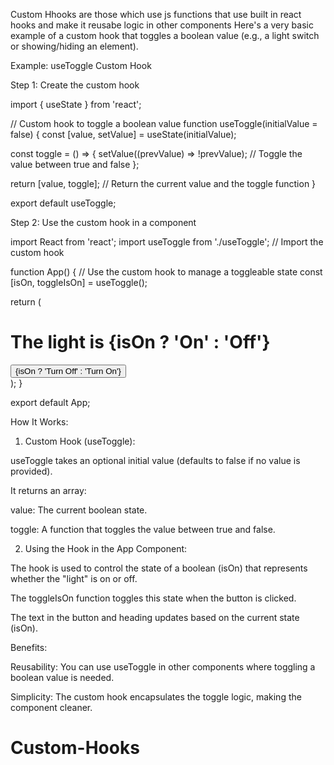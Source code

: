 Custom Hhooks are those which use js functions that use built in react hooks and make it reusabe logic in other components
Here's a very basic example of a custom hook that toggles a boolean value (e.g., a light switch or showing/hiding an element).

Example: useToggle Custom Hook

Step 1: Create the custom hook

import { useState } from 'react';

// Custom hook to toggle a boolean value
function useToggle(initialValue = false) {
  const [value, setValue] = useState(initialValue);

  const toggle = () => {
    setValue((prevValue) => !prevValue); // Toggle the value between true and false
  };

  return [value, toggle]; // Return the current value and the toggle function
}

export default useToggle;

Step 2: Use the custom hook in a component

import React from 'react';
import useToggle from './useToggle'; // Import the custom hook

function App() {
  // Use the custom hook to manage a toggleable state
  const [isOn, toggleIsOn] = useToggle();

  return (
    <div>
      <h1>The light is {isOn ? 'On' : 'Off'}</h1>
      <button onClick={toggleIsOn}>
        {isOn ? 'Turn Off' : 'Turn On'}
      </button>
    </div>
  );
}

export default App;

How It Works:

1. Custom Hook (useToggle):

useToggle takes an optional initial value (defaults to false if no value is provided).

It returns an array:

value: The current boolean state.

toggle: A function that toggles the value between true and false.




2. Using the Hook in the App Component:

The hook is used to control the state of a boolean (isOn) that represents whether the "light" is on or off.

The toggleIsOn function toggles this state when the button is clicked.

The text in the button and heading updates based on the current state (isOn).




Benefits:

Reusability: You can use useToggle in other components where toggling a boolean value is needed.

Simplicity: The custom hook encapsulates the toggle logic, making the component cleaner.


# Custom-Hooks
